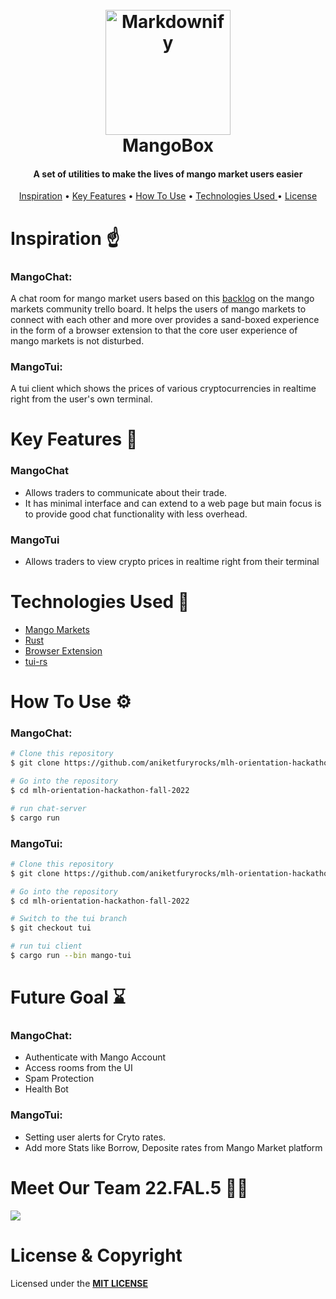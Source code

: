 <h1 align="center">
  <br>
  <img src="https://github.com/aniketfuryrocks/mlh-orientation-hackathon-fall-2022/blob/main/extension/images/mango.png" alt="Markdownify" width="200"></a>
  <br style="font-size:300%;">
   MangoBox
  <br>
</h1>

<h4 align="center">A set of utilities to make the lives of mango market users easier</h4>


<p align="center">
  <a href="#key-features">Inspiration</a> •
  <a href="#key-features">Key Features</a> •
  <a href="#how-to-use">How To Use</a> •
  <a href="#Technologies Used ">Technologies Used </a> •
  <a href="#license">License</a>
</p>


# Inspiration ☝

### MangoChat:
A chat room for mango market users based on this [backlog](https://trello.com/c/n2HgLkvt/102-%F0%9F%91%B9-trollbox) on the mango markets community trello board.
It helps the users of mango markets to connect with each other and more over provides a sand-boxed experience in the form of a browser extension to that the core user experience of mango markets is not disturbed.

### MangoTui:
A tui client which shows the prices of various cryptocurrencies in realtime  right from the user's own terminal.

# Key Features 🔑

### MangoChat
- Allows traders to communicate about their trade.
- It has minimal interface and can extend to a web page but main focus is to provide good chat functionality with less overhead.

### MangoTui
- Allows traders to view crypto prices in realtime right from their terminal

# Technologies Used 🤵
- [Mango Markets](https://github.com/blockworks-foundation/mango-v3)
- [Rust](https://www.rust-lang.org/)
- [Browser Extension](https://developer.chrome.com/docs/extensions/)
- [tui-rs](https://github.com/fdehau/tui-rs)

# How To Use ⚙

### MangoChat:
```bash
# Clone this repository
$ git clone https://github.com/aniketfuryrocks/mlh-orientation-hackathon-fall-2022.git

# Go into the repository
$ cd mlh-orientation-hackathon-fall-2022

# run chat-server
$ cargo run

```
### MangoTui:
```bash
# Clone this repository
$ git clone https://github.com/aniketfuryrocks/mlh-orientation-hackathon-fall-2022.git

# Go into the repository
$ cd mlh-orientation-hackathon-fall-2022

# Switch to the tui branch
$ git checkout tui

# run tui client
$ cargo run --bin mango-tui

```

# Future Goal ⌛

### MangoChat:

- Authenticate with Mango Account
- Access rooms from the UI
- Spam Protection
- Health Bot

### MangoTui:

- Setting user alerts for Cryto rates.
- Add more Stats like Borrow, Deposite rates from Mango Market platform



# Meet Our Team 22.FAL.5 🙋🏻

<a href="https://github.com/aniketfuryrocks/mlh-orientation-hackathon-fall-2022/graphs/contributors">
  <img src="https://contrib.rocks/image?repo=aniketfuryrocks/mlh-orientation-hackathon-fall-2022" />
</a>

# License & Copyright

Licensed under the **[MIT LICENSE](LICENSE)**

